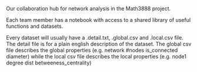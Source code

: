 Our collaboration hub for network analysis in the Math3888 project.

Each team member has a notebook with access to a shared library of useful functions and datasets.

Every dataset will usually have a .detail.txt, .global.csv and .local.csv file. The detail file is for 
a plain english description of the dataset. The global csv file describes the global properties 
(e.g. network #nodes is_connected diameter) while the local csv file describes the local properties
(e.g. node1 degree dist betweeness_centrality)